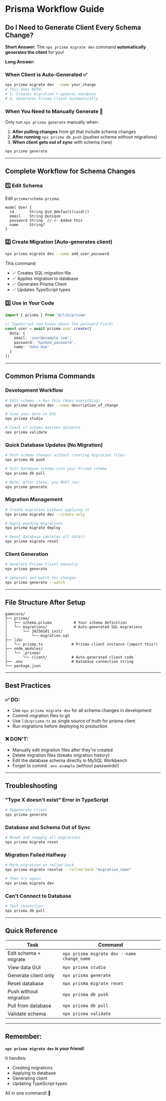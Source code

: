 # Prisma Workflow Guide

## Do I Need to Generate Client Every Schema Change?

**Short Answer:** The `npx prisma migrate dev` command **automatically generates the client** for you!

**Long Answer:**

### When Client is Auto-Generated ✅
```bash
npx prisma migrate dev --name your_change
# This does BOTH:
# 1. Creates migration + updates database
# 2. Generates Prisma Client automatically
```

### When You Need to Manually Generate 🔄

Only run `npx prisma generate` manually when:

1. **After pulling changes** from git that include schema changes
2. **After running** `npx prisma db push` (pushes schema without migrations)
3. **When client gets out of sync** with schema (rare)

```bash
npx prisma generate
```

---

## Complete Workflow for Schema Changes

### 1️⃣ Edit Schema
Edit `prisma/schema.prisma`:
```prisma
model User {
  id       String @id @default(cuid())
  email    String @unique
  password String  // <- Added this
  name     String?
}
```

### 2️⃣ Create Migration (Auto-generates client)
```bash
npx prisma migrate dev --name add_user_password
```

This command:
- ✅ Creates SQL migration file
- ✅ Applies migration to database
- ✅ Generates Prisma Client
- ✅ Updates TypeScript types

### 3️⃣ Use in Your Code
```typescript
import { prisma } from '@/lib/prisma'

// TypeScript now knows about the password field!
const user = await prisma.user.create({
  data: {
    email: 'user@example.com',
    password: 'hashed_password',
    name: 'John Doe'
  }
})
```

---

## Common Prisma Commands

### Development Workflow
```bash
# Edit schema -> Run this (does everything)
npx prisma migrate dev --name description_of_change

# View your data in GUI
npx prisma studio

# Check if schema matches database
npx prisma validate
```

### Quick Database Updates (No Migration)
```bash
# Push schema changes without creating migration files
npx prisma db push

# Pull database schema into your Prisma schema
npx prisma db pull

# Note: After these, you MUST run:
npx prisma generate
```

### Migration Management
```bash
# Create migration without applying it
npx prisma migrate dev --create-only

# Apply pending migrations
npx prisma migrate deploy

# Reset database (deletes all data!)
npx prisma migrate reset
```

### Client Generation
```bash
# Generate Prisma Client manually
npx prisma generate

# Generate and watch for changes
npx prisma generate --watch
```

---

## File Structure After Setup

```
gamecore/
├── prisma/
│   ├── schema.prisma          # Your schema definition
│   └── migrations/            # Auto-generated SQL migrations
│       └── 20250101_init/
│           └── migration.sql
├── lib/
│   └── prisma.ts             # Prisma client instance (import this!)
├── node_modules/
│   └── .prisma/
│       └── client/           # Auto-generated client code
├── .env                      # Database connection string
└── package.json
```

---

## Best Practices

### ✅ DO:
- Use `npx prisma migrate dev` for all schema changes in development
- Commit migration files to git
- Use `lib/prisma.ts` as single source of truth for prisma client
- Run migrations before deploying to production

### ❌ DON'T:
- Manually edit migration files after they're created
- Delete migration files (breaks migration history)
- Edit the database schema directly in MySQL Workbench
- Forget to commit `.env.example` (without passwords!)

---

## Troubleshooting

### "Type X doesn't exist" Error in TypeScript
```bash
# Regenerate client
npx prisma generate
```

### Database and Schema Out of Sync
```bash
# Reset and reapply all migrations
npx prisma migrate reset
```

### Migration Failed Halfway
```bash
# Mark migration as rolled back
npx prisma migrate resolve --rolled-back "migration_name"

# Then try again
npx prisma migrate dev
```

### Can't Connect to Database
```bash
# Test connection
npx prisma db pull
```

---

## Quick Reference

| Task | Command |
|------|---------|
| Edit schema + migrate | `npx prisma migrate dev --name change_name` |
| View data GUI | `npx prisma studio` |
| Generate client only | `npx prisma generate` |
| Reset database | `npx prisma migrate reset` |
| Push without migration | `npx prisma db push` |
| Pull from database | `npx prisma db pull` |
| Validate schema | `npx prisma validate` |

---

## Remember:

**`npx prisma migrate dev` is your friend!** 

It handles:
- Creating migrations
- Applying to database  
- Generating client
- Updating TypeScript types

All in one command! 🚀
